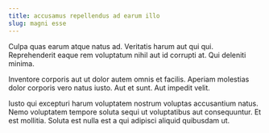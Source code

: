 ```yaml
---
title: accusamus repellendus ad earum illo
slug: magni esse
---
```


Culpa quas earum atque natus ad. Veritatis harum aut qui qui. Reprehenderit eaque rem voluptatum nihil aut id corrupti at. Qui deleniti minima.

Inventore corporis aut ut dolor autem omnis et facilis. Aperiam molestias dolor corporis vero natus iusto. Aut et sunt. Aut impedit velit.

Iusto qui excepturi harum voluptatem nostrum voluptas accusantium natus. Nemo voluptatem tempore soluta sequi ut voluptatibus aut consequuntur. Et est mollitia. Soluta est nulla est a qui adipisci aliquid quibusdam ut.
